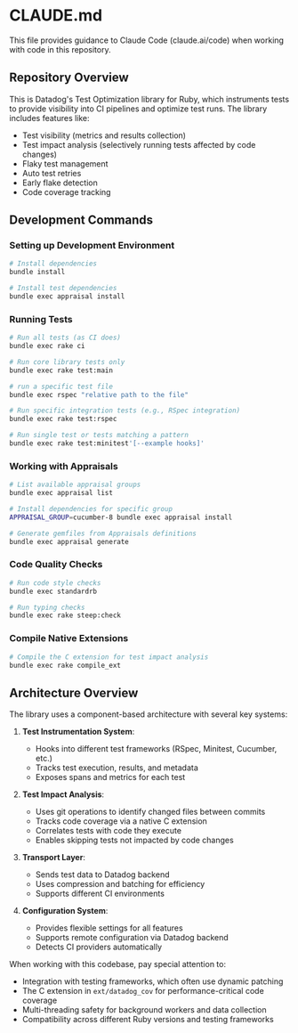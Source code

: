 # CLAUDE.md

This file provides guidance to Claude Code (claude.ai/code) when working with code in this repository.

## Repository Overview

This is Datadog's Test Optimization library for Ruby, which instruments tests to provide visibility into CI pipelines and optimize test runs. The library includes features like:

- Test visibility (metrics and results collection)
- Test impact analysis (selectively running tests affected by code changes)
- Flaky test management
- Auto test retries
- Early flake detection
- Code coverage tracking

## Development Commands

### Setting up Development Environment

```bash
# Install dependencies
bundle install

# Install test dependencies
bundle exec appraisal install
```

### Running Tests

```bash
# Run all tests (as CI does)
bundle exec rake ci

# Run core library tests only
bundle exec rake test:main

# run a specific test file
bundle exec rspec "relative path to the file"

# Run specific integration tests (e.g., RSpec integration)
bundle exec rake test:rspec

# Run single test or tests matching a pattern
bundle exec rake test:minitest'[--example hooks]'
```

### Working with Appraisals

```bash
# List available appraisal groups
bundle exec appraisal list

# Install dependencies for specific group
APPRAISAL_GROUP=cucumber-8 bundle exec appraisal install

# Generate gemfiles from Appraisals definitions
bundle exec appraisal generate
```

### Code Quality Checks

```bash
# Run code style checks
bundle exec standardrb

# Run typing checks
bundle exec rake steep:check
```

### Compile Native Extensions

```bash
# Compile the C extension for test impact analysis
bundle exec rake compile_ext
```

## Architecture Overview

The library uses a component-based architecture with several key systems:

1. **Test Instrumentation System**:

   - Hooks into different test frameworks (RSpec, Minitest, Cucumber, etc.)
   - Tracks test execution, results, and metadata
   - Exposes spans and metrics for each test

2. **Test Impact Analysis**:

   - Uses git operations to identify changed files between commits
   - Tracks code coverage via a native C extension
   - Correlates tests with code they execute
   - Enables skipping tests not impacted by code changes

3. **Transport Layer**:

   - Sends test data to Datadog backend
   - Uses compression and batching for efficiency
   - Supports different CI environments

4. **Configuration System**:
   - Provides flexible settings for all features
   - Supports remote configuration via Datadog backend
   - Detects CI providers automatically

When working with this codebase, pay special attention to:

- Integration with testing frameworks, which often use dynamic patching
- The C extension in `ext/datadog_cov` for performance-critical code coverage
- Multi-threading safety for background workers and data collection
- Compatibility across different Ruby versions and testing frameworks
